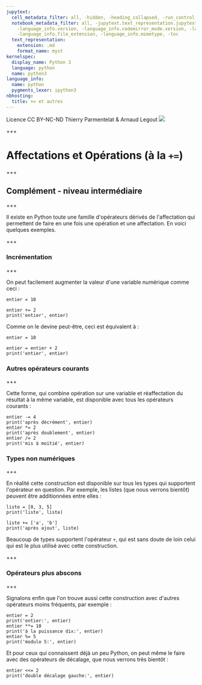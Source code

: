 ```yaml
---
jupytext:
  cell_metadata_filter: all, -hidden, -heading_collapsed, -run_control, -trusted
  notebook_metadata_filter: all, -jupytext.text_representation.jupytext_version, -jupytext.text_representation.format_version,
    -language_info.version, -language_info.codemirror_mode.version, -language_info.codemirror_mode,
    -language_info.file_extension, -language_info.mimetype, -toc
  text_representation:
    extension: .md
    format_name: myst
kernelspec:
  display_name: Python 3
  language: python
  name: python3
language_info:
  name: python
  pygments_lexer: ipython3
nbhosting:
  title: += et autres
---
```


<div class="licence">
<span>Licence CC BY-NC-ND</span>
<span>Thierry Parmentelat &amp; Arnaud Legout</span>
<span><img src="media/both-logos-small-alpha.png" /></span>
</div>

+++

# Affectations et Opérations (à la `+=`)

+++

## Complément - niveau intermédiaire

+++

Il existe en Python toute une famille d'opérateurs dérivés de l'affectation qui permettent de faire en une fois une opération et une affectation. En voici quelques exemples.

+++

### Incrémentation

+++

On peut facilement augmenter la valeur d'une variable numérique comme ceci :

```{code-cell} ipython3
entier = 10

entier += 2
print('entier', entier)
```

Comme on le devine peut-être, ceci est équivalent à :

```{code-cell} ipython3
entier = 10

entier = entier + 2
print('entier', entier)
```

### Autres opérateurs courants

+++

Cette forme, qui combine opération sur une variable et réaffectation du résultat à la même variable, est disponible avec tous les opérateurs courants :

```{code-cell} ipython3
entier -= 4
print('après décrément', entier)
entier *= 2
print('après doublement', entier)
entier /= 2
print('mis à moitié', entier)
```

### Types non numériques

+++

En réalité cette construction est disponible sur tous les types qui supportent l'opérateur en question. Par exemple, les listes (que nous verrons bientôt) peuvent être additionnées entre elles :

```{code-cell} ipython3
liste = [0, 3, 5]
print('liste', liste)

liste += ['a', 'b']
print('après ajout', liste)
```

Beaucoup de types supportent l'opérateur `+`, qui est sans doute de loin celui qui est le plus utilisé avec cette construction.

+++

### Opérateurs plus abscons

+++

Signalons enfin que l'on trouve aussi cette construction avec d'autres opérateurs moins fréquents, par exemple :

```{code-cell} ipython3
entier = 2
print('entier:', entier)
entier **= 10
print('à la puissance dix:', entier)
entier %= 5
print('modulo 5:', entier)
```

Et pour ceux qui connaissent déjà un peu Python, on peut même le faire avec des opérateurs de décalage, que nous verrons très bientôt :

```{code-cell} ipython3
entier <<= 2
print('double décalage gauche:', entier)
```
